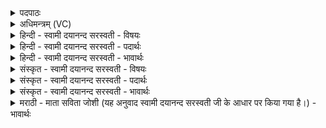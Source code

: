 <details><summary>पदपाठः</summary>

एक॑या। अ॒स्तु॒व॒त॒। प्र॒जा इति॑ प्र॒ऽजाः। अ॒धी॒य॒न्त॒। प्र॒जाप॑ति॒रिति॑ प्र॒जाऽप॑तिः। अधि॑पति॒रित्यधि॑ऽपतिः। आ॒सी॒त्। ति॒सृभि॒रिति॑ ति॒सृऽभिः॑। अ॒स्तु॒व॒त॒। ब्रह्म॑। अ॒सृ॒ज्य॒त॒। ब्रह्म॑णः। पतिः॑। अधि॑पति॒रित्यधि॑ऽपतिः। आ॒सी॒त्। प॒ञ्चभि॒रिति॑ प॒ञ्चऽभिः॑। अ॒स्तु॒व॒त॒। भू॒तानि॑। अ॒सृ॒ज्य॒न्त॒। भू॒ताना॑म्। पतिः॑। अधि॑पति॒रित्यधि॑ऽपतिः। आ॒सी॒त्। स॒प्तभि॒रिति॑ स॒प्तऽभिः॑। अ॒स्तु॒व॒त॒। स॒प्त॒ऋ॒षय॒ इति॑ सप्तऋ॒षयः॑। अ॒सृ॒ज्य॒न्त॒। धा॒ता। अधि॑पति॒रित्यधि॑ऽपतिः। आ॒सी॒त्। २८।
</details>

<details><summary>अधिमन्त्रम् (VC)</summary>

- ईश्वरो देवता
- विश्वदेव ऋषिः
- निचृद्विकृतिः
- मध्यमः
</details>

<details><summary>हिन्दी - स्वामी दयानन्द सरस्वती - विषयः</summary>

अब यह ऋतुओं का चक्र किसने रचा है, इस विषय का उपदेश अगले मन्त्र में कहा है ॥
</details>

<details><summary>हिन्दी - स्वामी दयानन्द सरस्वती - पदार्थः</summary>

पदार्थान्वयभाषाः -  हे मनुष्यो ! जो (प्रजापतिः) प्रजा का पालक (अधिपतिः) सब का अध्यक्ष परमेश्वर (आसीत्) है, उस की (एकया) एक वाणी से (अस्तुवत) स्तुति करो और जिस से सब (प्रजाः) प्रजा के लोगों को वेद द्वारा (अधीयन्त) विद्यायुक्त किये हैं, जो (ब्रह्मणस्पतिः) वेद का रक्षक (अधिपतिः) सब का स्वामी परमात्मा (आसीत्) है, जिस ने यह (ब्रह्म) सकल विद्यायुक्त वेद को (असृज्यत) रचा है, उस की (तिसृभिः) प्राण, उदान और व्यान वायु की गति से (अस्तुवत) स्तुति करो, जिसने (भूतानि) पृथिवी आदि भूतों को (असृज्यन्त) रचा है, जो (भूतानाम्) सब भूतों का (पतिः) रक्षक (अधिपतिः) रक्षकों का भी रक्षक (आसीत्) है, उस की सब मनुष्य (पञ्चभिः) समान वायु, चित्त, बुद्धि, अहंकार और मन से (अस्तुवत) स्तुति करें, जिस ने (सप्त ऋषयः) पाँच मुख्य प्राण, महत्तत्व समष्टि और अहंकार सात पदार्थ (असृज्यन्त) रचे हैं, जो (धाता) धारण वा पोषणकर्त्ता (अधिपतिः) सब का स्वामी (आसीत्) है, उस की (सप्तभिः) नाग, कूर्म्म, कृकल, देवदत्त धनञ्जय, और इच्छा तथा प्रयत्नों से (अस्तुवत) स्तुति करो ॥२८ ॥
</details>

<details><summary>हिन्दी - स्वामी दयानन्द सरस्वती - भावार्थः</summary>

भावार्थभाषाः -  सब मनुष्यों को योग्य है कि सब जगत् के उत्पादक न्यायकर्त्ता परमात्मा की स्तुति कर, सुनें विचारें और अनुभव करें। जैसे हेमन्त ऋतु में सब पदार्थ शीतल होते हैं, वैसे ही परमेश्वर की उपासना करके शान्तिशील होवें ॥२८ ॥
</details>

<details><summary>संस्कृत - स्वामी दयानन्द सरस्वती - विषयः</summary>

अथैतदृतुचक्रं केन सृष्टमित्याह ॥
</details>

<details><summary>संस्कृत - स्वामी दयानन्द सरस्वती - पदार्थः</summary>

पदार्थान्वयभाषाः -  हे मनुष्याः ! यः प्रजापतिरधिपतिः सर्वस्य स्वामीश्वर आसीत् तमेकयाऽस्तुवत। सर्वाः प्रजाश्चाधीयन्त, यो ब्रह्मणस्पतिरधिपतिरासीद् येनेदं सर्वविद्यामयं ब्रह्म वेदोऽसृज्यत, तं तिसृभिरस्तुवत। येन भूतान्यसृज्यन्त यो भूतानां पतिरधिपतिरासीत्, तं सर्वे मनुष्याः पञ्चभिरस्तुवत। येन सप्त ऋषयोऽसृज्यन्त यो धाताऽधिपतिरासीत् तं सप्तभिरस्तुवत ॥२८ ॥
</details>

<details><summary>संस्कृत - स्वामी दयानन्द सरस्वती - भावार्थः</summary>

भावार्थभाषाः -  सर्वैर्मनुष्यैः सर्वस्य जगत उत्पादको न्यायाधीशः परमेश्वरः स्तोतव्यः श्रोतव्यो मन्तव्यो निदिध्यासितव्यः। यथा हेमन्तर्त्तौ सर्वे पदार्थाः शीतला भवन्ति, तथैव परमेश्वरमुपास्य शान्तियुक्ता भवन्तु ॥२८ ॥
</details>

<details><summary>मराठी - माता सविता जोशी (यह अनुवाद स्वामी दयानन्द सरस्वती जी के आधार पर किया गया है।) - भावार्थः</summary>

भावार्थभाषाः -  सर्व माणसांनी सर्व जगाचा निर्माणकर्ता, न्यायकर्ता असणाऱ्या परमेश्वराची स्तुती करावी, ऐकावी, विचार करावा व त्याची अनुभूती घ्यावी. जसे हेमंत ऋतूमध्ये सगळे पदार्थ शीतल असतात तसे परमेश्वराची उपासना करून शांत व्हावे.
</details>
